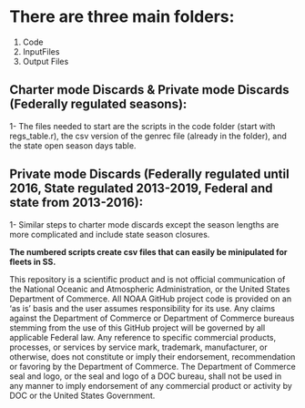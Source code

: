 # There are three main folders: 
1. Code
2. InputFiles
3. Output Files

## Charter mode Discards & Private mode Discards (Federally regulated seasons):

1- The files needed to start are the scripts in the code folder (start with regs_table.r), the csv version of the genrec file (already in the folder), and the state open season days table.

## Private mode Discards (Federally regulated until 2016, State regulated 2013-2019, Federal and state from 2013-2016):

1- Similar steps to charter mode discards except the season lengths are more complicated and include state season closures.

**The numbered scripts create csv files that can easily be minipulated for fleets in SS.**


This repository is a scientific product and is not official communication of the National Oceanic and Atmospheric Administration, or the United States Department of Commerce. All NOAA GitHub project code is provided on an ‘as is’ basis and the user assumes responsibility for its use. Any claims against the Department of Commerce or Department of Commerce bureaus stemming from the use of this GitHub project will be governed by all applicable Federal law. Any reference to specific commercial products, processes, or services by service mark, trademark, manufacturer, or otherwise, does not constitute or imply their endorsement, recommendation or favoring by the Department of Commerce. The Department of Commerce seal and logo, or the seal and logo of a DOC bureau, shall not be used in any manner to imply endorsement of any commercial product or activity by DOC or the United States Government.
